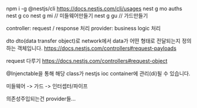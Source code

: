 npm i -g @nestjs/cli
https://docs.nestjs.com/cli/usages
nest g mo auths
nest g co
nest g mi // 미들웨어만들기
nest g gu // 가드만들기

controller: request / response 처리
provider: business logic 처리

dto
dto(data transfer object)로 network에서 data가 어떤 형태로 전달되는지 정의하는 객체입니다.
https://docs.nestjs.com/controllers#request-payloads

request 다루기
https://docs.nestjs.com/controllers#request-object

@Injenctable을 통해 해당 class가 nestjs ioc container에 관리(di)될 수 있습니다.

미들웨어 -> 가드 -> 인터셉터/파이프

의존성주입되는건 provider들...
